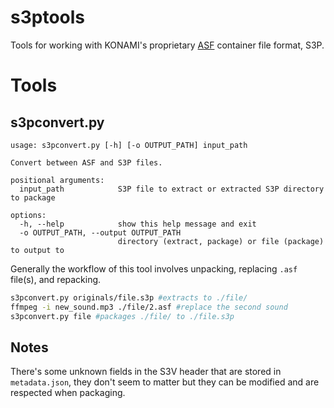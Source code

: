 # s3ptools

Tools for working with KONAMI's proprietary [ASF](https://en.wikipedia.org/wiki/Advanced_Systems_Format) container file format, S3P.

# Tools

## s3pconvert.py

```
usage: s3pconvert.py [-h] [-o OUTPUT_PATH] input_path

Convert between ASF and S3P files.

positional arguments:
  input_path            S3P file to extract or extracted S3P directory to package

options:
  -h, --help            show this help message and exit
  -o OUTPUT_PATH, --output OUTPUT_PATH
                        directory (extract, package) or file (package) to output to
```

Generally the workflow of this tool involves unpacking, replacing `.asf` file(s), and repacking.

```bash
s3pconvert.py originals/file.s3p #extracts to ./file/
ffmpeg -i new_sound.mp3 ./file/2.asf #replace the second sound
s3pconvert.py file #packages ./file/ to ./file.s3p
```

## Notes

There's some unknown fields in the S3V header that are stored in `metadata.json`, they don't seem to matter but they can be modified and are respected when packaging.
